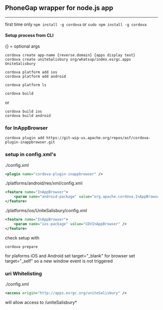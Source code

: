 ## PhoneGap wrapper for node.js app
---
first time only
```npm install -g cordova```
or
```sudo npm install -g cordova```
#### Setup process from CLI
{} = optional args

```
cordova create app-name {reverse.domain} {apps display text}
cordova create uniteSalisbury org/whatsup/index.esrgc.apps UniteSalisbury

cordova platform add ios
cordova platform add android

cordova platform ls

cordova build
```

or

```
cordova build ios
cordova build android
```

### for InAppBrowser
```
cordova plugin add https://git-wip-us.apache.org/repos/asf/cordova-plugin-inappbrowser.git
```

### setup in config.xml's
./config.xml
```xml
<plugin name="cordova-plugin-inappbrowser" />
```
./platforms/android/res/xml/config.xml
```xml
<feature name="InAppBrowser">
    <param name="android-package" value="org.apache.cordova.InAppBrowser" />
</feature>
```
./platforms/ios/UniteSalisbury/config.xml
```xml
<feature name="InAppBrowser">
    <param name="ios-package" value="CDVInAppBrowser" />
</feature>
```

check setup with
```
cordova prepare
```

for plaforms iOS and Android set target="_blank"
for browser set target="_self" so a new window event is not triggered

### uri Whitelisting
./config.xml
```xml
<access origin="http://apps.esrgc.org/uniteSalisbury" />
```

will allow access to /uniteSalisbury*